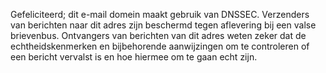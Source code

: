 Gefeliciteerd; dit e-mail domein maakt gebruik van DNSSEC. Verzenders van
berichten naar dit adres zijn beschermd tegen aflevering bij een valse
brievenbus. Ontvangers van berichten van dit adres weten zeker dat de
echtheidskenmerken en bijbehorende aanwijzingen om te controleren of een
bericht vervalst is en hoe hiermee om te gaan echt zijn.

